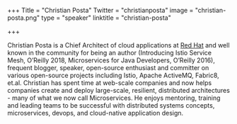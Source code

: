 +++
Title = "Christian Posta"
Twitter = "christianposta"
image = "christian-posta.png"
type = "speaker"
linktitle = "christian-posta"

+++

Christian Posta is a Chief Architect of cloud applications at [Red Hat](https://www.redhat.com/) and well known in the community for being an author (Introducing Istio Service Mesh, O’Reilly 2018, Microservices for Java Developers, O’Reilly 2016), frequent blogger, speaker, open-source enthusiast and committer on various open-source projects including Istio, Apache ActiveMQ, Fabric8, et.al. Christian has spent time at web-scale companies and now helps companies create and deploy large-scale, resilient, distributed architectures - many of what we now call Microservices. He enjoys mentoring, training and leading teams to be successful with distributed systems concepts, microservices, devops, and cloud-native application design.
